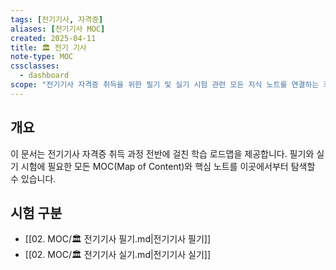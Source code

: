 ```yaml
---
tags: [전기기사, 자격증]
aliases: [전기기사 MOC]
created: 2025-04-11
title: 🏛️ 전기 기사
note-type: MOC
cssclasses:
  - dashboard
scope: "전기기사 자격증 취득을 위한 필기 및 실기 시험 관련 모든 지식 노트를 연결하는 최상위 허브입니다."
---
```


## 개요
이 문서는 전기기사 자격증 취득 과정 전반에 걸친 학습 로드맵을 제공합니다. 필기와 실기 시험에 필요한 모든 MOC(Map of Content)와 핵심 노트를 이곳에서부터 탐색할 수 있습니다.

## 시험 구분
- [[02. MOC/🏛️ 전기기사 필기.md|전기기사 필기]]
- [[02. MOC/🏛️ 전기기사 실기.md|전기기사 실기]]

